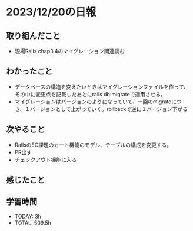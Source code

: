 # 2023/12/20の日報


## 取り組んだこと
- 現場Rails chap3,4のマイグレーション関連読む

## わかったこと
- データベースの構造を変えたいときはマイグレーションファイルを作って、その中に変更点を記載したあとにrails db:migrateで適用させる。
- マイグレーションはバージョンのようになっていて、一回のmigrateにつき、１バージョンとして上がっていく。rollbackで逆に１バージョン下がる


## 次やること
- RailsのEC課題のカート機能のモデル、テーブルの構成を変更する。
- PR出す
- チェックアウト機能に入る

## 感じたこと

## 学習時間
- TODAY: 3h
- TOTAL: 509.5h

